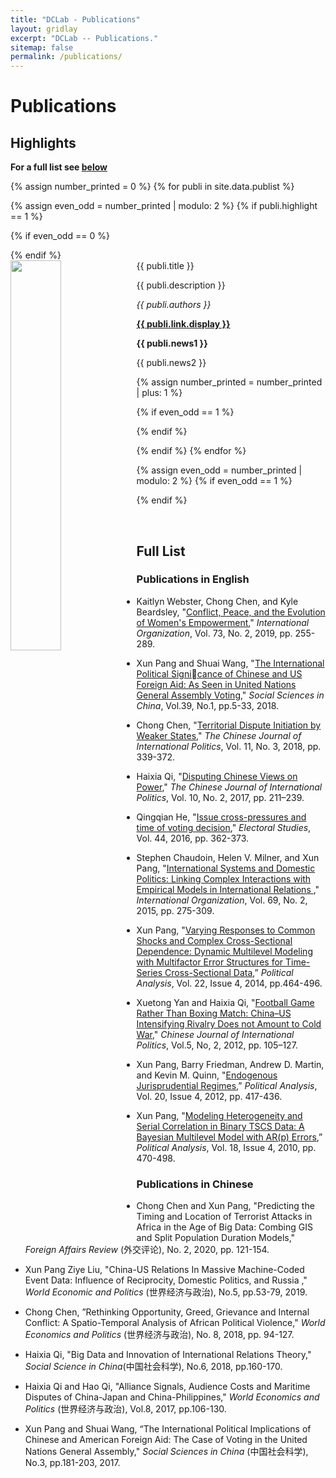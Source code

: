 ```yaml
---
title: "DCLab - Publications"
layout: gridlay
excerpt: "DCLab -- Publications."
sitemap: false
permalink: /publications/
---
```


# Publications

## Highlights

**For a full list see [below](#full-list)**

{% assign number_printed = 0 %}
{% for publi in site.data.publist %}

{% assign even_odd = number_printed | modulo: 2 %}
{% if publi.highlight == 1 %}

{% if even_odd == 0 %}
<div class="row">
{% endif %}

<div class="col-sm-6 clearfix">
 <div class="well">
  <pubtit>{{ publi.title }}</pubtit>
  <img src="{{ site.url }}{{ site.baseurl }}/images/pubpic/{{ publi.image }}" class="img-responsive" width="40%" style="float: left" />
  <p>{{ publi.description }}</p>
  <p><em>{{ publi.authors }}</em></p>
  <p><strong><a href="{{ publi.link.url }}">{{ publi.link.display }}</a></strong></p>
  <p class="text-danger"><strong> {{ publi.news1 }}</strong></p>
  <p> {{ publi.news2 }}</p>
 </div>
</div>

{% assign number_printed = number_printed | plus: 1 %}

{% if even_odd == 1 %}
</div>
{% endif %}

{% endif %}
{% endfor %}

{% assign even_odd = number_printed | modulo: 2 %}
{% if even_odd == 1 %}
</div>
{% endif %}

<p> &nbsp; </p>


## Full List

### Publications in English

- Kaitlyn Webster, Chong Chen, and Kyle Beardsley, "[Conflict, Peace, and the Evolution of  Women's Empowerment](https://doi.org/10.1017/S0020818319000055)," *International Organization*, Vol. 73, No. 2, 2019, pp. 255-289. 

- Xun Pang and Shuai Wang, "[The International Political Signicance of Chinese and US Foreign Aid: As Seen in United Nations
General Assembly Voting](https://doi.org/10.1080/02529203.2018.1414391)," *Social Sciences in China*, Vol.39, No.1, pp.5-33, 2018.

- Chong Chen, "[Territorial Dispute Initiation by Weaker States](https://doi.org/10.1093/cjip/poy009)," *The Chinese Journal of International Politics*, Vol. 11, No. 3, 2018, pp. 339-372. 

- Haixia Qi, "[Disputing Chinese Views on Power](https://doi.org/10.1093/cjip/pox005)," *The Chinese Journal of International Politics*, Vol. 10, No. 2, 2017, pp. 211–239.

- Qingqian He, "[Issue cross-pressures and time of voting decision](https://doi.org/10.1016/j.electstud.2016.08.017)," *Electoral Studies*, Vol. 44, 2016, pp. 362-373.

- Stephen Chaudoin, Helen V. Milner, and Xun Pang, "[International Systems and Domestic Politics: Linking Complex Interactions with Empirical Models in International Relations
](https://doi.org/10.1017/S0020818314000356)," *International Organization*, Vol. 69, No. 2, 2015, pp. 275-309. 

- Xun Pang, "[Varying Responses to Common Shocks and Complex Cross-Sectional Dependence: Dynamic Multilevel Modeling with Multifactor Error Structures for Time-Series Cross-Sectional Data](https://doi.org/10.1093/pan/mpu008),” *Political Analysis*, Vol. 22, Issue 4, 2014, pp.464-496.

- Xuetong Yan and Haixia Qi, "[Football Game Rather Than Boxing Match: China–US Intensifying Rivalry Does not Amount to Cold War](https://doi.org/10.1093/cjip/pos007)," *Chinese Journal of International Politics*, Vol.5, No, 2, 2012, pp. 105–127. 

- Xun Pang, Barry Friedman, Andrew D. Martin, and Kevin M. Quinn, "[Endogenous Jurisprudential Regimes](https://doi.org/10.1093/pan/mps024),” *Political Analysis*, Vol. 20, Issue 4, 2012, pp. 417-436.

- Xun Pang, "[Modeling Heterogeneity and Serial Correlation in Binary TSCS Data: A Bayesian Multilevel Model with AR(p) Errors](https://doi.org/10.1093/pan/mpq019),” *Political Analysis*, Vol. 18, Issue 4, 2010, pp. 470-498.

### Publications in Chinese

- Chong Chen and Xun Pang,  "Predicting the Timing and Location of Terrorist Attacks in Africa in the Age of Big Data: Combing GIS and Split Population Duration Models,"  *Foreign Affairs Review* (外交评论), No. 2, 2020, pp. 121-154.

- Xun Pang Ziye Liu, "China-US Relations In Massive Machine-Coded Event Data: Influence of Reciprocity, Domestic Politics,
and Russia ," *World Economic and Politics* (世界经济与政治), No.5, pp.53-79, 2019.

- Chong Chen, ”Rethinking Opportunity, Greed, Grievance and Internal Conflict: A Spatio-Temporal Analysis of African Political Violence," *World Economics and Politics* (世界经济与政治), No. 8, 2018, pp. 94-127.

- Haixia Qi, "Big Data and Innovation of International Relations Theory," *Social Science in China*(中国社会科学), No.6, 2018, pp.160-170.

- Haixia Qi and Hao Qi, "Alliance Signals, Audience Costs and Maritime Disputes of China-Japan and  China-Philippines," *World Economics and Politics* (世界经济与政治), Vol.8, 2017, pp.106-130.

- Xun Pang and Shuai Wang, “The International Political Implications of Chinese and American Foreign Aid: The Case of Voting in the United Nations General Assembly," *Social Sciences in China* (中国社会科学), No.3, pp.181-203, 2017.




